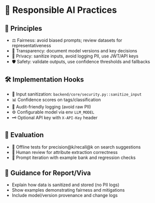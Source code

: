 # 🤝 Responsible AI Practices

## 🧭 Principles
- ⚖️ Fairness: avoid biased prompts; review datasets for representativeness
- 🔎 Transparency: document model versions and key decisions
- 🔐 Privacy: sanitize inputs, avoid logging PII, use JWT/API keys
- 🛡️ Safety: validate outputs, use confidence thresholds and fallbacks

## 🛠️ Implementation Hooks
- 🧼 Input sanitization: `backend/core/security.py::sanitize_input`
- 📊 Confidence scores on tags/classification
- 🧾 Audit-friendly logging (avoid raw PII)
- ⚙️ Configurable model via env `LLM_MODEL`
- 🗝️ Optional API key with `X-API-Key` header

## 🔬 Evaluation
- 🔁 Offline tests for precision@k/recall@k on search suggestions
- 👀 Human review for attribute extraction correctness
- 🧪 Prompt iteration with example bank and regression checks

## 📝 Guidance for Report/Viva
- Explain how data is sanitized and stored (no PII logs)
- Show examples demonstrating fairness and mitigations
- Include model/version provenance and change logs



